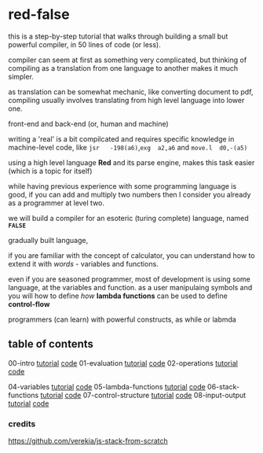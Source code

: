 # red-false

<!--what is it?-->
this is a step-by-step tutorial that walks through building a small but powerful compiler, in 50 lines of code (or less).

<!---why compiler?-->
compiler can seem at first as something very complicated, but thinking of compiling as a translation from one language to another makes it much simpler. 

as translation can be somewhat mechanic, like converting document to pdf,
compiling usually involves translating from high level language into lower one.

front-end and back-end (or, human and machine)

<!--abstraction of memory as stack-->


<!---50 lines of code? how is it so small?-->
writing a 'real' is a bit compilcated and requires specific knowledge in 
machine-level code, like `jsr	-198(a6)`,`exg	a2,a6` and `move.l	d0,-(a5)`

using a high level language **Red** and its parse engine, makes this task easier
(which is a topic for itself)

<!--who is it for?-->
while having previous experience with some programming language is good, if you can add and multiply two numbers then I consider you already as a programmer at level two.

<!--what would I benefit?-->
we will build a compiler for an esoteric (turing complete) language, named **`FALSE`**

gradually built language, 

if you are familiar with the concept of calculator, you can understand how to extend it with *words* - variables and functions.

even if you are seasoned programmer, most of development is using some language, at the variables and function.
 as a user manipulaing symbols and 
you will how to define *how* **lambda functions** can be used to define **control-flow**


programmers
(can learn) with powerful constructs, as while or labmda



## table of contents

00-intro [tutorial](00-intro.md) [code](00-intro.red)
01-evaluation  [tutorial]() [code]()
02-operations [tutorial]() [code]()
<!--03-values [tutorial]() [code]()
not really necessary
-->
04-variables [tutorial]() [code]()
05-lambda-functions [tutorial]() [code]()
06-stack-functions [tutorial]() [code]()
07-control-structure [tutorial]() [code]()
08-input-output [tutorial]() [code]()



### credits
https://github.com/verekia/js-stack-from-scratch
